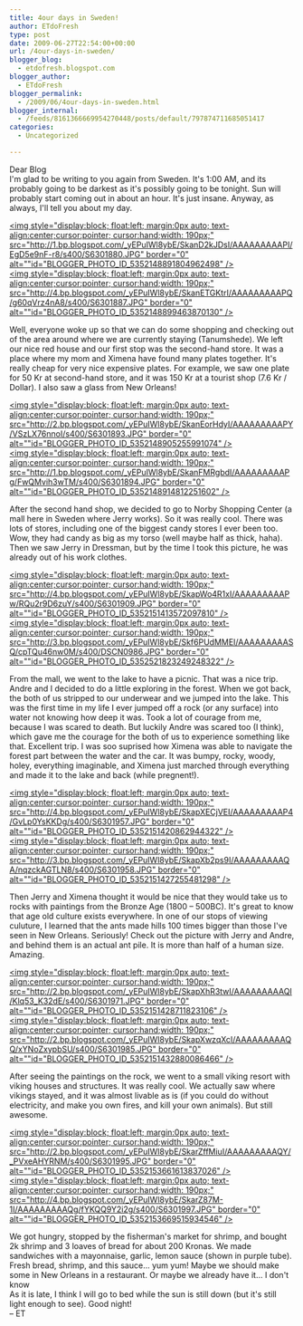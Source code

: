 ```yaml
---
title: 4our days in Sweden!
author: ETdoFresh
type: post
date: 2009-06-27T22:54:00+00:00
url: /4our-days-in-sweden/
blogger_blog:
  - etdofresh.blogspot.com
blogger_author:
  - ETdoFresh
blogger_permalink:
  - /2009/06/4our-days-in-sweden.html
blogger_internal:
  - /feeds/8161366669954270448/posts/default/797874711685051417
categories:
  - Uncategorized

---
```

<div>
  Dear Blog
</div>

<div>
  I'm glad to be writing to you again from Sweden. It's 1:00 AM, and its probably going to be darkest as it's possibly going to be tonight. Sun will probably start coming out in about an hour. It's just insane. Anyway, as always, I'll tell you about my day.
</div>

[<img style="display:block; float:left; margin:0px auto; text-align:center;cursor:pointer; cursor:hand;width: 190px;" src="http://1.bp.blogspot.com/_yEPuIWl8ybE/SkanD2kJDsI/AAAAAAAAAPI/EgD5e9nF-r8/s400/S6301880.JPG" border="0" alt=""id="BLOGGER_PHOTO_ID_5352148891804962498" />][1]  
[<img style="display:block; float:left; margin:0px auto; text-align:center;cursor:pointer; cursor:hand;width: 190px;" src="http://4.bp.blogspot.com/_yEPuIWl8ybE/SkanETGKtrI/AAAAAAAAAPQ/g60qVrz4nA8/s400/S6301887.JPG" border="0" alt=""id="BLOGGER_PHOTO_ID_5352148899463870130" />][2]

<div>
  Well, everyone woke up so that we can do some shopping and checking out of the area around where we are currently staying (Tanumshede). We left our nice red house and our first stop was the second-hand store. It was a place where my mom and Ximena have found many plates together. It's really cheap for very nice expensive plates. For example, we saw one plate for 50 Kr at second-hand store, and it was 150 Kr at a tourist shop (7.6 Kr / Dollar). I also saw a glass from New Orleans!
</div>

[<img style="display:block; float:left; margin:0px auto; text-align:center;cursor:pointer; cursor:hand;width: 190px;" src="http://2.bp.blogspot.com/_yEPuIWl8ybE/SkanEorHdyI/AAAAAAAAAPY/VSzLX76nnoI/s400/S6301893.JPG" border="0" alt=""id="BLOGGER_PHOTO_ID_5352148905255991074" />][3]  
[<img style="display:block; float:left; margin:0px auto; text-align:center;cursor:pointer; cursor:hand;width: 190px;" src="http://1.bp.blogspot.com/_yEPuIWl8ybE/SkanFMRgbdI/AAAAAAAAAPg/FwQMvih3wTM/s400/S6301894.JPG" border="0" alt=""id="BLOGGER_PHOTO_ID_5352148914812251602" />][4]

<div>
  After the second hand shop, we decided to go to Norby Shopping Center (a mall here in Sweden where Jerry works). So it was really cool. There was lots of stores, including one of the biggest candy stores I ever been too. Wow, they had candy as big as my torso (well maybe half as thick, haha). Then we saw Jerry in Dressman, but by the time I took this picture, he was already out of his work clothes.
</div>

[<img style="display:block; float:left; margin:0px auto; text-align:center;cursor:pointer; cursor:hand;width: 190px;" src="http://4.bp.blogspot.com/_yEPuIWl8ybE/SkapWo4R1xI/AAAAAAAAAPw/RQu2r9D6zuY/s400/S6301909.JPG" border="0" alt=""id="BLOGGER_PHOTO_ID_5352151413572097810" />][5]  
[<img style="display:block; float:left; margin:0px auto; text-align:center;cursor:pointer; cursor:hand;width: 190px;" src="http://3.bp.blogspot.com/_yEPuIWl8ybE/Skf6PUdMMEI/AAAAAAAAASQ/cpTQu46nw0M/s400/DSCN0986.JPG" border="0" alt=""id="BLOGGER_PHOTO_ID_5352521823249248322" />][6]

<div>
  From the mall, we went to the lake to have a picnic. That was a nice trip. Andre and I decided to do a little exploring in the forest. When we got back, the both of us stripped to our underwear and we jumped into the lake. This was the first time in my life I ever jumped off a rock (or any surface) into water not knowing how deep it was. Took a lot of courage from me, because I was scared to death. But luckily Andre was scared too (I think), which gave me the courage for the both of us to experience something like that. Excellent trip. I was soo suprised how Ximena was able to navigate the forest part between the water and the car. It was bumpy, rocky, woody, holey, everything imaginable, and Ximena just marched through everything and made it to the lake and back (while pregnent!).
</div>

[<img style="display:block; float:left; margin:0px auto; text-align:center;cursor:pointer; cursor:hand;width: 190px;" src="http://4.bp.blogspot.com/_yEPuIWl8ybE/SkapXECjVEI/AAAAAAAAAP4/GvLp0YsKKDg/s400/S6301957.JPG" border="0" alt=""id="BLOGGER_PHOTO_ID_5352151420862944322" />][7]  
[<img style="display:block; float:left; margin:0px auto; text-align:center;cursor:pointer; cursor:hand;width: 190px;" src="http://3.bp.blogspot.com/_yEPuIWl8ybE/SkapXb2ps9I/AAAAAAAAAQA/nqzckAGTLN8/s400/S6301958.JPG" border="0" alt=""id="BLOGGER_PHOTO_ID_5352151427255481298" />][8]

<div>
  Then Jerry and Ximena thought it would be nice that they would take us to rocks with paintings from the Bronze Age (1800 &#8211; 500BC). It's great to know that age old culture exists everywhere. In one of our stops of viewing culuture, I learned that the ants made hills 100 times bigger than those I've seen in New Orleans. Seriously! Check out the picture with Jerry and Andre, and behind them is an actual ant pile. It is more than half of a human size. Amazing.
</div>

[<img style="display:block; float:left; margin:0px auto; text-align:center;cursor:pointer; cursor:hand;width: 190px;" src="http://2.bp.blogspot.com/_yEPuIWl8ybE/SkapXhR3twI/AAAAAAAAAQI/Klq53_K32dE/s400/S6301971.JPG" border="0" alt=""id="BLOGGER_PHOTO_ID_5352151428711823106" />][9]  
[<img style="display:block; float:left; margin:0px auto; text-align:center;cursor:pointer; cursor:hand;width: 190px;" src="http://2.bp.blogspot.com/_yEPuIWl8ybE/SkapXwzqXcI/AAAAAAAAAQQ/xYNoZxypbSU/s400/S6301985.JPG" border="0" alt=""id="BLOGGER_PHOTO_ID_5352151432880086466" />][10]

<div>
  After seeing the paintings on the rock, we went to a small viking resort with viking houses and structures. It was really cool. We actually saw where vikings stayed, and it was almost livable as is (if you could do without electricity, and make you own fires, and kill your own animals). But still awesome.
</div>

[<img style="display:block; float:left; margin:0px auto; text-align:center;cursor:pointer; cursor:hand;width: 190px;" src="http://2.bp.blogspot.com/_yEPuIWl8ybE/SkarZffMiuI/AAAAAAAAAQY/_PVxeAHYRNM/s400/S6301995.JPG" border="0" alt=""id="BLOGGER_PHOTO_ID_5352153661613837026" />][11]  
[<img style="display:block; float:left; margin:0px auto; text-align:center;cursor:pointer; cursor:hand;width: 190px;" src="http://4.bp.blogspot.com/_yEPuIWl8ybE/SkarZ87M-1I/AAAAAAAAAQg/fYKQQ9Y2i2g/s400/S6301997.JPG" border="0" alt=""id="BLOGGER_PHOTO_ID_5352153669515934546" />][12]

<div>
  We got hungry, stopped by the fisherman's market for shrimp, and bought 2k shrimp and 3 loaves of bread for about 200 Kronas. We made sandwiches with a mayonnaise, garlic, lemon sauce (shown in purple tube). Fresh bread, shrimp, and this sauce... yum yum! Maybe we should make some in New Orleans in a restaurant. Or maybe we already have it... I don't know
</div>

<div>
  As it is late, I think I will go to bed while the sun is still down (but it's still light enough to see). Good night!
</div>

<div>
  &#8211; ET
</div>

 [1]: http://1.bp.blogspot.com/_yEPuIWl8ybE/SkanD2kJDsI/AAAAAAAAAPI/EgD5e9nF-r8/s1600/S6301880.JPG
 [2]: http://4.bp.blogspot.com/_yEPuIWl8ybE/SkanETGKtrI/AAAAAAAAAPQ/g60qVrz4nA8/s1600/S6301887.JPG
 [3]: http://2.bp.blogspot.com/_yEPuIWl8ybE/SkanEorHdyI/AAAAAAAAAPY/VSzLX76nnoI/s1600/S6301893.JPG
 [4]: http://1.bp.blogspot.com/_yEPuIWl8ybE/SkanFMRgbdI/AAAAAAAAAPg/FwQMvih3wTM/s1600/S6301894.JPG
 [5]: http://4.bp.blogspot.com/_yEPuIWl8ybE/SkapWo4R1xI/AAAAAAAAAPw/RQu2r9D6zuY/s1600/S6301909.JPG
 [6]: http://3.bp.blogspot.com/_yEPuIWl8ybE/Skf6PUdMMEI/AAAAAAAAASQ/cpTQu46nw0M/s1600/DSCN0986.JPG
 [7]: http://4.bp.blogspot.com/_yEPuIWl8ybE/SkapXECjVEI/AAAAAAAAAP4/GvLp0YsKKDg/s1600/S6301957.JPG
 [8]: http://3.bp.blogspot.com/_yEPuIWl8ybE/SkapXb2ps9I/AAAAAAAAAQA/nqzckAGTLN8/s1600/S6301958.JPG
 [9]: http://2.bp.blogspot.com/_yEPuIWl8ybE/SkapXhR3twI/AAAAAAAAAQI/Klq53_K32dE/s1600/S6301971.JPG
 [10]: http://2.bp.blogspot.com/_yEPuIWl8ybE/SkapXwzqXcI/AAAAAAAAAQQ/xYNoZxypbSU/s1600/S6301985.JPG
 [11]: http://2.bp.blogspot.com/_yEPuIWl8ybE/SkarZffMiuI/AAAAAAAAAQY/_PVxeAHYRNM/s1600/S6301995.JPG
 [12]: http://4.bp.blogspot.com/_yEPuIWl8ybE/SkarZ87M-1I/AAAAAAAAAQg/fYKQQ9Y2i2g/s1600/S6301997.JPG